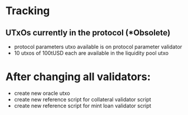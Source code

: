 # Tracking

## UTxOs currently in the protocol (*Obsolete)
- protocol parameters utxo available is on protocol parameter validator
- 10 utxos of 100tUSD each are available in the liquidity pool utxo

# After changing all validators:
- create new oracle utxo
- create new reference script for collateral validator script
- create new reference script for mint loan validator script
